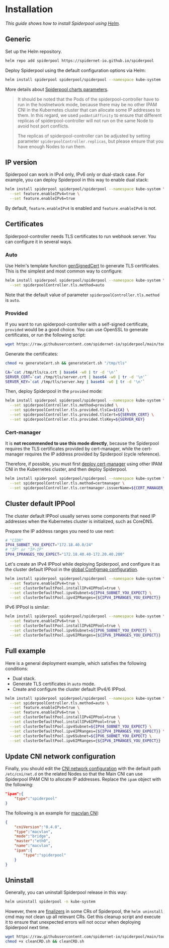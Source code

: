 # Installation

*This guide shows how to install Spiderpool using [Helm](https://helm.sh/).* 

## Generic

Set up the Helm repository.

```bash
helm repo add spiderpool https://spidernet-io.github.io/spiderpool
```

Deploy Spiderpool using the default configuration options via Helm:

```bash
helm install spiderpool spiderpool/spiderpool --namespace kube-system
```

More details about [Spiderpool charts parameters](https://github.com/spidernet-io/spiderpool/blob/main/charts/spiderpool/README.md#parameters).

>It should be noted that the Pods of the spiderpool-controller have to run in the hostnetwork mode, because there may be no other IPAM CNI in the Kubernetes cluster that can allocate some IP addresses to them. In this regard, we used `podAntiAffinity` to ensure that different replicas of spiderpool-controller will not run on the same Node to avoid host port conflicts.
>
>The replicas of spiderpool-controller can be adjusted by setting parameter `spiderpoolController.replicas`, but please ensure that you have enough Nodes to run them.

## IP version

Spiderpool can work in IPv4 only, IPv6 only or dual-stack case. For example, you can deploy Spiderpool in this way to enable dual stack:

```bash
helm install spiderpool spiderpool/spiderpool --namespace kube-system \
  --set feature.enableIPv4=true \
  --set feature.enableIPv6=true
```

By default, `feature.enableIPv4` is enabled and `feature.enableIPv6` is not.

## Certificates

Spiderpool-controller needs TLS certificates to run webhook server. You can configure it in several ways.

### Auto

Use Helm's template function [genSignedCert](https://helm.sh/docs/chart_template_guide/function_list/#gensignedcert) to generate TLS certificates. This is the simplest and most common way to configure:

```bash
helm install spiderpool spiderpool/spiderpool --namespace kube-system \
  --set spiderpoolController.tls.method=auto
```

Note that the default value of parameter `spiderpoolController.tls.method` is `auto`.

### Provided

If you want to run spiderpool-controller with a self-signed certificate, `provided` would be a good choice. You can use OpenSSL to generate certificates, or run the following script:

```bash
wget https://raw.githubusercontent.com/spidernet-io/spiderpool/main/tools/cert/generateCert.sh
```

Generate the certificates:

```bash
chmod +x generateCert.sh && generateCert.sh "/tmp/tls"

CA=`cat /tmp/tls/ca.crt | base64 -w0 | tr -d '\n'`
SERVER_CERT=`cat /tmp/tls/server.crt | base64 -w0 | tr -d '\n'`
SERVER_KEY=`cat /tmp/tls/server.key | base64 -w0 | tr -d '\n'`
```

Then, deploy Spiderpool in the `provided` mode:

```bash
helm install spiderpool spiderpool/spiderpool --namespace kube-system \
  --set spiderpoolController.tls.method=provided \
  --set spiderpoolController.tls.provided.tlsCa=${CA} \
  --set spiderpoolController.tls.provided.tlsCert=${SERVER_CERT} \
  --set spiderpoolController.tls.provided.tlsKey=${SERVER_KEY}
```

### Cert-manager

It is **not recommended to use this mode directly**, because the Spiderpool requires the TLS certificates provided by cert-manager, while the cert-manager requires the IP address provided by Spiderpool (cycle reference).

Therefore, if possible, you must first [deploy cert-manager](https://cert-manager.io/docs/installation/) using other IPAM CNI in the Kubernetes cluster, and then deploy Spiderpool.

```bash
helm install spiderpool spiderpool/spiderpool --namespace kube-system \
  --set spiderpoolController.tls.method=certmanager \
  --set spiderpoolController.tls.certmanager.issuerName=${CERT_MANAGER_ISSUER_NAME}
```

## Cluster default IPPool

The cluster default IPPool usually serves some components that need IP addresses when the Kubernetes cluster is initialized, such as CoreDNS.

Prepare the IP address ranges you need to use next:

```bash
# "CIDR"
IPV4_SUBNET_YOU_EXPECT="172.18.40.0/24"
# "IP" or "IP-IP"
IPV4_IPRANGES_YOU_EXPECT="172.18.40.40-172.20.40.200"
```

Let's create an IPv4 IPPool while deploying Spiderpool, and configure it as the cluster default IPPool in the [global Configmap configuration](https://github.com/spidernet-io/spiderpool/blob/main/docs/concepts/config.md#configmap-configuration). 

```bash
helm install spiderpool spiderpool/spiderpool --namespace kube-system \
  --set feature.enableIPv4=true \
  --set clusterDefaultPool.installIPv4IPPool=true \
  --set clusterDefaultPool.ipv4Subnet=${IPV4_SUBNET_YOU_EXPECT} \
  --set clusterDefaultPool.ipv4IPRanges={${IPV4_IPRANGES_YOU_EXPECT}}
```

IPv6 IPPool is similar:

```bash
helm install spiderpool spiderpool/spiderpool --namespace kube-system \
  --set feature.enableIPv6=true \
  --set clusterDefaultPool.installIPv6IPPool=true \
  --set clusterDefaultPool.ipv6Subnet=${IPV6_SUBNET_YOU_EXPECT} \
  --set clusterDefaultPool.ipv6IPRanges={${IPV6_IPRANGES_YOU_EXPECT}}
```

## Full example

Here is a general deployment example, which satisfies the following conditions:

- Dual stack.
- Generate TLS certificates in `auto` mode.
- Create and configure the cluster default IPv4/6 IPPool.

```bash
helm install spiderpool spiderpool/spiderpool --namespace kube-system \
  --set spiderpoolController.tls.method=auto \
  --set feature.enableIPv4=true \
  --set feature.enableIPv6=true \
  --set clusterDefaultPool.installIPv4IPPool=true \
  --set clusterDefaultPool.installIPv6IPPool=true \
  --set clusterDefaultPool.ipv4Subnet=${IPV4_SUBNET_YOU_EXPECT} \
  --set clusterDefaultPool.ipv4IPRanges={${IPV4_IPRANGES_YOU_EXPECT}} \
  --set clusterDefaultPool.ipv6Subnet=${IPV6_SUBNET_YOU_EXPECT} \
  --set clusterDefaultPool.ipv6IPRanges={${IPV6_IPRANGES_YOU_EXPECT}}
```

## Update CNI network configuration

Finally, you should edit the [CNI network configuration](https://www.cni.dev/docs/spec/#section-1-network-configuration-format) with the default path `/etc/cni/net.d` on the related Nodes so that the Main CNI can use Spiderpool IPAM CNI to allocate IP addresses. Replace the `ipam` object with the following:

```json
"ipam":{
    "type":"spiderpool"
}
```

The following is an example for [macvlan CNI](https://www.cni.dev/plugins/current/main/macvlan/):

```json
{
    "cniVersion":"0.4.0",
    "type":"macvlan",
    "mode":"bridge",
    "master":"eth0",
    "name":"macvlan",
    "ipam":{
        "type":"spiderpool"
    }
}
```

## Uninstall

Generally, you can uninstall Spiderpool release in this way:

```bash
helm uninstall spiderpool -n kube-system
```

However, there are [finalizers](https://kubernetes.io/docs/concepts/overview/working-with-objects/finalizers/) in some CRs of Spiderpool, the `helm uninstall` cmd may not clean up all relevant CRs. Get this cleanup script and execute it to ensure that unexpected errors will not occur when deploying Spiderpool next time.

```bash
wget https://raw.githubusercontent.com/spidernet-io/spiderpool/main/tools/scripts/cleanCRD.sh
chmod +x cleanCRD.sh && cleanCRD.sh
```
